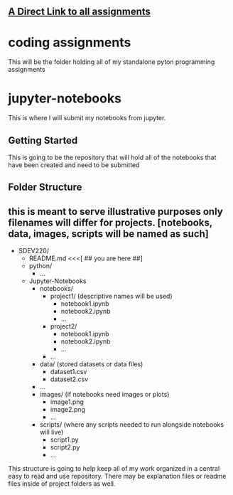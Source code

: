 ## [A Direct Link to all assignments](https://github.com/jfritts-afk/SDEV220/blob/master/Submission%20Table%20of%20%20Contents.md)

# coding assignments
This will be the folder holding all of my standalone pyton programming assignments

# jupyter-notebooks

This is where I will submit my notebooks from jupyter. 

## Getting Started 
This is going to be the repository that will hold all of the notebooks that have been created and need to be submitted

## Folder Structure
## this is meant to serve illustrative purposes only filenames will differ for projects. [notebooks, data, images, scripts will be named as such] 
- SDEV220/
    - README.md <<<[ ## you are here ##]
    - python/
        - ...
    - Jupyter-Notebooks
        - notebooks/
            - project1/ (descriptive names will be used)
                - notebook1.ipynb
                - notebook2.ipynb
                - ...
             - project2/
                - notebook1.ipynb
                - notebook2.ipynb
                - ...
            - ...
        - data/ (stored datasets or data files)
            - dataset1.csv
            - dataset2.csv
         - ...
        - images/ (if notebooks need images or plots)
            - image1.png
            - image2.png
            - ...
        - scripts/ (where any scripts needed to run alongside notebooks will live)
            - script1.py
            - script2.py
            - ...

This structure is going to help keep all of my work organized in a central easy to read and use repository. There may be explanation files or readme files inside of project folders as well. 
